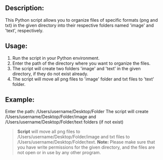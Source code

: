 
## **Description**:
This Python script allows you to organize files of specific formats (png and txt) in the given directory
into their respective folders named 'image' and 'text', respectively.
## **Usage:**
1. Run the script in your Python environment.
2. Enter the path of the directory where you want to organize the files.
3. The script will create two folders 'image' and 'text' in the given directory,
if they do not exist already.
4. The script will move all png files to 'image' folder and txt files to 'text' folder.

## **Example:**
Enter the path: /Users/username/Desktop/Folder
The script will create /Users/username/Desktop/Folder/image and /Users/username/Desktop/Folder/text folders (if not exist)
> **Script** 
will move all png files to /Users/username/Desktop/Folder/image and txt files to /Users/username/Desktop/Folder/text. **Note:**
Please make sure that you have write permissions for the given directory, and the files are not open or in use by any other program.
